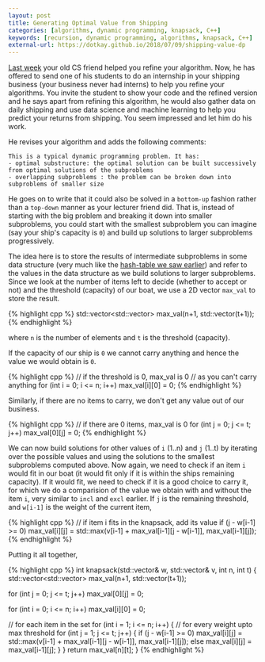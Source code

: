 ```yaml
---
layout: post
title: Generating Optimal Value from Shipping
categories: [algorithms, dynamic programming, knapsack, C++]
keywords: [recursion, dynamic programming, algorithms, knapsack, C++]
external-url: https://dotkay.github.io/2018/07/09/shipping-value-dp
---
```


[Last week](https://dotkay.github.io/2018/07/06/shipping-value-mem) your old CS friend helped you refine your algorithm. Now, he has offered to send one of his students to do an internship in your shipping business (your business never had interns) to help you refine your algorithms. You invite the student to show your code and the refined version and he says apart from refining this algorithm, he would also gather data on daily shipping and use data science and machine learning to help you predict your returns from shipping. You seem impressed and let him do his work.

He revises your algorithm and adds the following comments:

```
This is a typical dynamic programming problem. It has:
- optimal substructure: the optimal solution can be built successively from optimal solutions of the subproblems
- overlapping subproblems : the problem can be broken down into subproblems of smaller size
```

He goes on to write that it could also be solved in a `bottom-up` fashion rather than a `top-down` manner as your lecturer friend did. That is, instead of starting with the big problem and breaking it down into smaller subproblems, you could start with the smallest subproblem you can imagine (say your ship's capacity is `0`) and build up solutions to larger subproblems progressively.

The idea here is to store the results of intermediate subproblems in some data structure (very much like the [hash-table we saw earlier](https://dotkay.github.io/2018/07/06/shipping-value-mem)) and refer to the values in the data structure as we build solutions to larger subproblems. Since we look at the number of items left to decide (whether to accept or not) and the threshold (capacity) of our boat, we use a 2D vector `max_val` to store the result.


{% highlight cpp %}
std::vector<std::vector<int>> max_val(n+1, std::vector<int>(t+1));
{% endhighlight %}

where `n` is the number of elements and `t` is the threshold (capacity).

If the capacity of our ship is `0` we cannot carry anything and hence the value we would obtain is `0`.

{% highlight cpp %}
// if the threshold is 0, max_val is 0
// as you can't carry anything
for (int i = 0; i <= n; i++)
  max_val[i][0] = 0;
{% endhighlight %}

Similarly, if there are no items to carry, we don't get any value out of our business.

{% highlight cpp %}
// if there are 0 items, max_val is 0
for (int j = 0; j <= t; j++)
  max_val[0][j] = 0;
{% endhighlight %}

We can now build solutions for other values of `i` (1..n) and `j` (1..t) by iterating over the possible values and using the solutions to the smallest subproblems computed above. Now again, we need to check if an item `i` would fit in our boat (it would fit only if it is within the ships remaining capacity). If it would fit, we need to check if it is a good choice to carry it, for which we do a comparision of the value we obtain with and without the item `i`, very similar to `incl` and `excl` earlier. If `j` is the remaining threshold, and `w[i-1]` is the weight of the current item,


{% highlight cpp %}
// if item i fits in the knapsack, add its value
if (j - w[i-1] >= 0)
  max_val[i][j] = std::max(v[i-1] + max_val[i-1][j - w[i-1]], max_val[i-1][j]);
{% endhighlight %}

Putting it all together,

{% highlight cpp %}
int knapsack(std::vector<int>& w, std::vector<int>& v, int n, int t)
{
  std::vector<std::vector<int>> max_val(n+1, std::vector<int>(t+1));

  for (int j = 0; j <= t; j++)
    max_val[0][j] = 0;
  
  for (int i = 0; i <= n; i++)
    max_val[i][0] = 0;

  // for each item in the set
  for (int i = 1; i <= n; i++)
  {
    // for every weight upto max threshold
    for (int j = 1; j <= t; j++)
    {
      if (j - w[i-1] >= 0)
        max_val[i][j] = std::max(v[i-1] + max_val[i-1][j - w[i-1]], max_val[i-1][j]);
      else 
        max_val[i][j] = max_val[i-1][j];
    }
  }
  return max_val[n][t];
}
{% endhighlight %}
